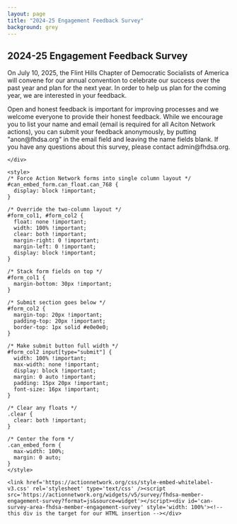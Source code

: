 ```yaml
---
layout: page
title: "2024-25 Engagement Feedback Survey"
background: grey
---
```


<div class="row">
  <div class="col-lg-12 text-center">
    <h2 class="section-heading text-uppercase">2024-25 Engagement Feedback Survey</h2>
  </div>
</div>

<div class="row justify-content-center">
  <div class="col-lg-8">
    <div class="mb-4">
      <p>On July 10, 2025, the Flint Hills Chapter of Democratic Socialists of America will convene for our annual convention to celebrate our success over the past year and plan for the next year. In order to help us plan for the coming year, we are interested in your feedback.</p>

<p>Open and honest feedback is important for improving processes and we welcome everyone to provide their honest feedback. While we encourage you to list your name and email (email is required for all Aciton Network actions), you can submit your feedback anonymously, by putting "anon@fhdsa.org" in the email field and leaving the name fields blank. If you have any questions about this survey, please contact admin@fhdsa.org.  </p>

    </div>

    <style>
    /* Force Action Network forms into single column layout */
    #can_embed_form.can_float.can_768 {
      display: block !important;
    }

    /* Override the two-column layout */
    #form_col1, #form_col2 {
      float: none !important;
      width: 100% !important;
      clear: both !important;
      margin-right: 0 !important;
      margin-left: 0 !important;
      display: block !important;
    }

    /* Stack form fields on top */
    #form_col1 {
      margin-bottom: 30px !important;
    }

    /* Submit section goes below */
    #form_col2 {
      margin-top: 20px !important;
      padding-top: 20px !important;
      border-top: 1px solid #e0e0e0;
    }

    /* Make submit button full width */
    #form_col2 input[type="submit"] {
      width: 100% !important;
      max-width: none !important;
      display: block !important;
      margin: 0 auto !important;
      padding: 15px 20px !important;
      font-size: 16px !important;
    }

    /* Clear any floats */
    .clear {
      clear: both !important;
    }

    /* Center the form */
    .can_embed_form {
      max-width: 100%;
      margin: 0 auto;
    }
    </style>

    <link href='https://actionnetwork.org/css/style-embed-whitelabel-v3.css' rel='stylesheet' type='text/css' /><script src='https://actionnetwork.org/widgets/v5/survey/fhdsa-member-engagement-survey?format=js&source=widget'></script><div id='can-survey-area-fhdsa-member-engagement-survey' style='width: 100%'><!-- this div is the target for our HTML insertion --></div>
  </div>
</div>
